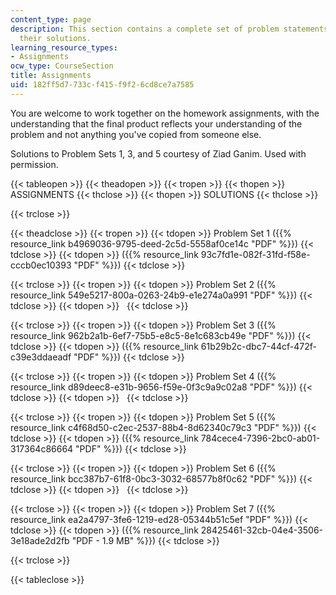 ```yaml
---
content_type: page
description: This section contains a complete set of problem statements along with
  their solutions.
learning_resource_types:
- Assignments
ocw_type: CourseSection
title: Assignments
uid: 182ff5d7-733c-f415-f9f2-6cd8ce7a7585
---
```


You are welcome to work together on the homework assignments, with the understanding that the final product reflects your understanding of the problem and not anything you've copied from someone else.

Solutions to Problem Sets 1, 3, and 5 courtesy of Ziad Ganim. Used with permission.

{{< tableopen >}}
{{< theadopen >}}
{{< tropen >}}
{{< thopen >}}
ASSIGNMENTS
{{< thclose >}}
{{< thopen >}}
SOLUTIONS
{{< thclose >}}

{{< trclose >}}

{{< theadclose >}}
{{< tropen >}}
{{< tdopen >}}
Problem Set 1 ({{% resource_link b4969036-9795-deed-2c5d-5558af0ce14c "PDF" %}})
{{< tdclose >}}
{{< tdopen >}}
({{% resource_link 93c7fd1e-082f-31fd-f58e-cccb0ec10393 "PDF" %}})
{{< tdclose >}}

{{< trclose >}}
{{< tropen >}}
{{< tdopen >}}
Problem Set 2 ({{% resource_link 549e5217-800a-0263-24b9-e1e274a0a991 "PDF" %}})
{{< tdclose >}}
{{< tdopen >}}
 
{{< tdclose >}}

{{< trclose >}}
{{< tropen >}}
{{< tdopen >}}
Problem Set 3 ({{% resource_link 962b2a1b-6ef7-75b5-e8c5-8e1c683cb49e "PDF" %}})
{{< tdclose >}}
{{< tdopen >}}
({{% resource_link 61b29b2c-dbc7-44cf-472f-c39e3ddaeadf "PDF" %}})
{{< tdclose >}}

{{< trclose >}}
{{< tropen >}}
{{< tdopen >}}
Problem Set 4 ({{% resource_link d89deec8-e31b-9656-f59e-0f3c9a9c02a8 "PDF" %}})
{{< tdclose >}}
{{< tdopen >}}
 
{{< tdclose >}}

{{< trclose >}}
{{< tropen >}}
{{< tdopen >}}
Problem Set 5 ({{% resource_link c4f68d50-c2ec-2537-88b4-8d62340c79c3 "PDF" %}})
{{< tdclose >}}
{{< tdopen >}}
({{% resource_link 784cece4-7396-2bc0-ab01-317364c86664 "PDF" %}})
{{< tdclose >}}

{{< trclose >}}
{{< tropen >}}
{{< tdopen >}}
Problem Set 6 ({{% resource_link bcc387b7-61f8-0bc3-3032-68577b8f0c62 "PDF" %}})
{{< tdclose >}}
{{< tdopen >}}
 
{{< tdclose >}}

{{< trclose >}}
{{< tropen >}}
{{< tdopen >}}
Problem Set 7 ({{% resource_link ea2a4797-3fe6-1219-ed28-05344b51c5ef "PDF" %}})
{{< tdclose >}}
{{< tdopen >}}
({{% resource_link 28425461-32cb-04e4-3506-3e18ade2d2fb "PDF - 1.9 MB" %}})
{{< tdclose >}}

{{< trclose >}}

{{< tableclose >}}